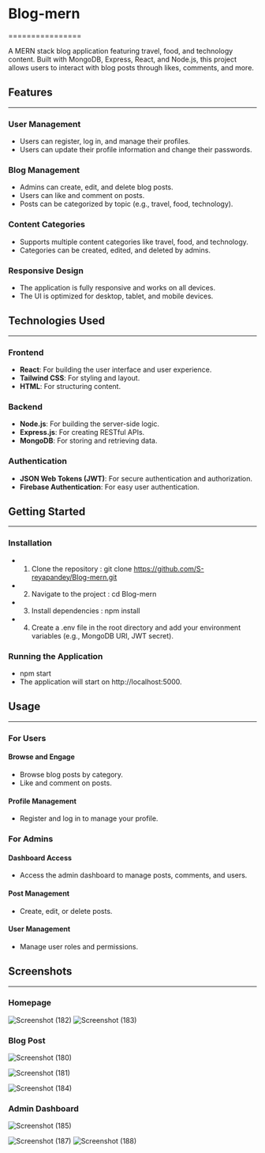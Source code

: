 # Blog-mern
================

A MERN stack blog application featuring travel, food, and technology content. Built with MongoDB, Express, React, and Node.js, this project allows users to interact with blog posts through likes, comments, and more.

## Features
------------

### User Management

* Users can register, log in, and manage their profiles.
* Users can update their profile information and change their passwords.

### Blog Management

* Admins can create, edit, and delete blog posts.
* Users can like and comment on posts.
* Posts can be categorized by topic (e.g., travel, food, technology).

### Content Categories

* Supports multiple content categories like travel, food, and technology.
* Categories can be created, edited, and deleted by admins.

### Responsive Design

* The application is fully responsive and works on all devices.
* The UI is optimized for desktop, tablet, and mobile devices.

## Technologies Used
--------------------

### Frontend

* **React**: For building the user interface and user experience.
* **Tailwind CSS**: For styling and layout.
* **HTML**: For structuring content.

### Backend

* **Node.js**: For building the server-side logic.
* **Express.js**: For creating RESTful APIs.
* **MongoDB**: For storing and retrieving data.

### Authentication

* **JSON Web Tokens (JWT)**: For secure authentication and authorization.
* **Firebase Authentication**: For easy user authentication.

## Getting Started
-------------------

### Installation

* 1. Clone the repository : git clone https://github.com/S-reyapandey/Blog-mern.git
* 2. Navigate to the project : cd Blog-mern
* 3. Install dependencies : npm install
* 4. Create a .env file in the root directory and add your environment variables (e.g., MongoDB URI, JWT secret).

### Running the Application
* npm start
* The application will start on http://localhost:5000.

## Usage
---------

### For Users

#### Browse and Engage

* Browse blog posts by category.
* Like and comment on posts.

#### Profile Management

* Register and log in to manage your profile.

### For Admins

#### Dashboard Access

* Access the admin dashboard to manage posts, comments, and users.

#### Post Management

* Create, edit, or delete posts.

#### User Management

* Manage user roles and permissions.

## Screenshots
-------------

### Homepage
![Screenshot (182)](https://github.com/user-attachments/assets/52043f53-f0d1-4f07-b7a8-253400efe514)
![Screenshot (183)](https://github.com/user-attachments/assets/33809bdd-7a0f-4f2f-b69b-3cc75d9acc8a)

### Blog Post
![Screenshot (180)](https://github.com/user-attachments/assets/11ed4c1f-9987-47a3-bafd-61474854a5bc)

![Screenshot (181)](https://github.com/user-attachments/assets/b61eb155-7b53-4ddd-bee5-99a6ee6ffc41)

![Screenshot (184)](https://github.com/user-attachments/assets/dd52d34c-8faf-4045-922e-97b627e99eac)

### Admin Dashboard
![Screenshot (185)](https://github.com/user-attachments/assets/0e48c471-3399-43d1-8d3a-25ca08bc0bde)

![Screenshot (187)](https://github.com/user-attachments/assets/00954341-11ce-4612-89cc-90b41f2a0819)
![Screenshot (188)](https://github.com/user-attachments/assets/b647b7c2-d2be-42e2-aef1-09da8faa615f)


